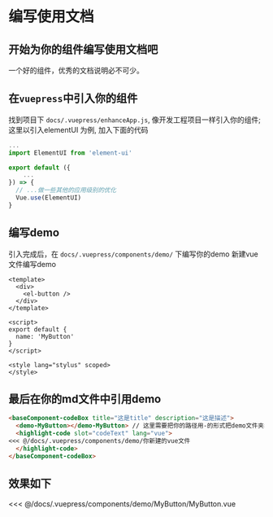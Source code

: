# 编写使用文档

## 开始为你的组件编写使用文档吧
一个好的组件，优秀的文档说明必不可少。

## 在`vuepress`中引入你的组件
找到项目下 `docs/.vuepress/enhanceApp.js`, 像开发工程项目一样引入你的组件;
这里以引入elementUI 为例, 加入下面的代码
``` javascript
...
import ElementUI from 'element-ui'

export default ({
    ...
}) => {
  // ...做一些其他的应用级别的优化
  Vue.use(ElementUI)
}
```

## 编写demo
引入完成后，在 `docs/.vuepress/components/demo/` 下编写你的demo
新建vue文件编写demo
``` vue
<template>
  <div>
    <el-button />
  </div>
</template>

<script>
export default {
  name: 'MyButton'
}
</script>

<style lang="stylus" scoped>
</style>
```

## 最后在你的md文件中引用demo
``` md
<baseComponent-codeBox title="这是title" description="这是描述">
  <demo-MyButton></demo-MyButton> // 这里需要把你的路径用-的形式把demo文件夹名称拼接上
  <highlight-code slot="codeText" lang="vue">
<<< @/docs/.vuepress/components/demo/你新建的vue文件
  </highlight-code>
</baseComponent-codeBox>
```

## 效果如下
<baseComponent-codeBox title="这是title" description="这是描述">
  <demo-MyButton-MyButton></demo-MyButton-MyButton>
  <highlight-code slot="codeText" lang="vue">
<<< @/docs/.vuepress/components/demo/MyButton/MyButton.vue
  </highlight-code>
</baseComponent-codeBox>

<!-- 和vue一样，也可以设置样式，并且这里style样式只对当前md有效，不需要加上scoped -->
<style>
</style>

